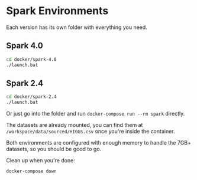 # Spark Environments

Each version has its own folder with everything you need.

## Spark 4.0
```bash
cd docker/spark-4.0
./launch.bat
```

## Spark 2.4  
```bash
cd docker/spark-2.4
./launch.bat
```

Or just go into the folder and run `docker-compose run --rm spark` directly.

The datasets are already mounted, you can find them at `/workspace/data/sourced/HIGGS.csv` once you're inside the container.

Both environments are configured with enough memory to handle the 7GB+ datasets, so you should be good to go.

Clean up when you're done:
```bash
docker-compose down
``` 